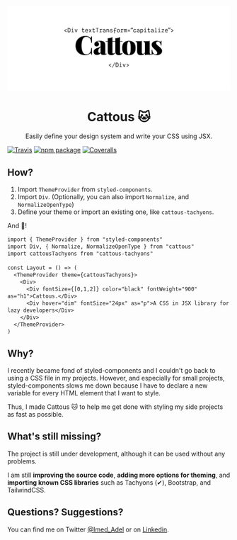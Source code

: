 <p align="center"><img src="https://raw.githubusercontent.com/ImedAdel/cattous/master/cattous.svg?sanitize=true" alt="Cattous Logo" ></p>

<h1 align="center">Cattous 🐱</h1>
<p align="center">Easily define your design system and write your CSS using JSX.</p>

<p align="center">

[![Travis][build-badge]][build] [![npm package][npm-badge]][npm] [![Coveralls][coveralls-badge]][coveralls]

</p>

## How?

1. Import `ThemeProvider` from `styled-components`.
2. Import `Div`. (Optionally, you can also import `Normalize`, and `NormalizeOpenType`)
3. Define your theme or import an existing one, like `cattous-tachyons`.

And :tada:!

```JS
import { ThemeProvider } from "styled-components"
import Div, { Normalize, NormalizeOpenType } from "cattous"
import cattousTachyons from "cattous-tachyons"

const Layout = () => (
  <ThemeProvider theme={cattousTachyons}>
    <Div>
      <Div fontSize={[0,1,2]} color="black" fontWeight="900" as="h1">Cattous.</Div>
      <Div hover="dim" fontSize="24px" as="p">A CSS in JSX library for lazy developers</Div>
    </Div>
  </ThemeProvider>
)
```

## Why?

I recently became fond of styled-components and I couldn't go back to using a CSS file in my projects. However, and especially for small projects, styled-components slows me down because I have to declare a new variable for every HTML element that I want to style.

Thus, I made Cattous 🐱 to help me get done with styling my side projects as fast as possible.

## What's still missing?

The project is still under development, although it can be used without any problems.

I am still **improving the source code**, **adding more options for theming**, and **importing known CSS libraries** such as Tachyons (✔), Bootstrap, and TailwindCSS.

## Questions? Suggestions?

You can find me on Twitter [@Imed_Adel](https://twitter.com/Imed_Adel) or on [Linkedin](https://www.linkedin.com/in/imedadel/).

[build-badge]: https://img.shields.io/travis/ImedAdel/cattous/master.png?style=flat-square
[build]: https://travis-ci.org/ImedAdel/cattous
[npm-badge]: https://img.shields.io/npm/v/cattous.png?style=flat-square
[npm]: https://www.npmjs.org/package/cattous
[coveralls-badge]: https://img.shields.io/coveralls/ImedAdel/cattous/master.png?style=flat-square
[coveralls]: https://coveralls.io/github/ImedAdel/cattous
